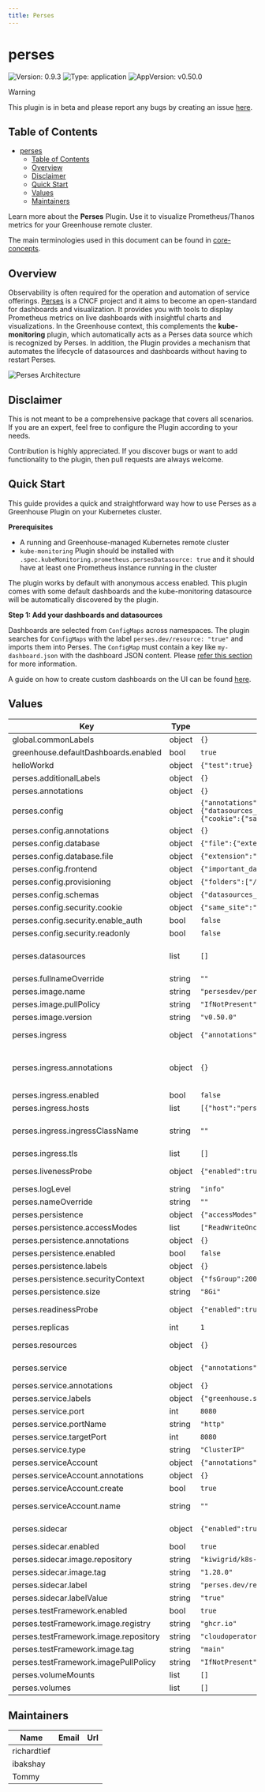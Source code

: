 ```yaml
---
title: Perses
---
```


# perses

![Version: 0.9.3](https://img.shields.io/badge/Version-0.9.3-informational?style=flat-square) ![Type: application](https://img.shields.io/badge/Type-application-informational?style=flat-square) ![AppVersion: v0.50.0](https://img.shields.io/badge/AppVersion-v0.50.0-informational?style=flat-square)

> [!WARNING]
> This plugin is in beta and please report any bugs by creating an issue [here](https://github.com/cloudoperators/greenhouse-extensions/issues/new/choose).

## Table of Contents
- [perses](#perses)
  - [Table of Contents](#table-of-contents)
  - [Overview](#overview)
  - [Disclaimer](#disclaimer)
  - [Quick Start](#quick-start)
  - [Values](#values)
  - [Maintainers](#maintainers)

Learn more about the **Perses** Plugin. Use it to visualize Prometheus/Thanos metrics for your Greenhouse remote cluster.

The main terminologies used in this document can be found in [core-concepts](https://cloudoperators.github.io/greenhouse/docs/getting-started/core-concepts).

## Overview

Observability is often required for the operation and automation of service offerings. [Perses](https://perses.dev/) is a CNCF project and it aims to become an open-standard for dashboards and visualization. It provides you with tools to display Prometheus metrics on live dashboards with insightful charts and visualizations. In the Greenhouse context, this complements the **kube-monitoring** plugin, which automatically acts as a Perses data source which is recognized by Perses. In addition, the Plugin provides a mechanism that automates the lifecycle of datasources and dashboards without having to restart Perses.

![Perses Architecture](img/perses-arch.png)

## Disclaimer

This is not meant to be a comprehensive package that covers all scenarios. If you are an expert, feel free to configure the Plugin according to your needs.

Contribution is highly appreciated. If you discover bugs or want to add functionality to the plugin, then pull requests are always welcome.

## Quick Start

This guide provides a quick and straightforward way how to use Perses as a Greenhouse Plugin on your Kubernetes cluster.

**Prerequisites**

- A running and Greenhouse-managed Kubernetes remote cluster
- `kube-monitoring` Plugin should be installed with `.spec.kubeMonitoring.prometheus.persesDatasource: true` and it should have at least one Prometheus instance running in the cluster

The plugin works by default with anonymous access enabled. This plugin comes with some default dashboards and the kube-monitoring datasource will be automatically discovered by the plugin.

**Step 1: Add your dashboards and datasources**

Dashboards are selected from `ConfigMaps` across namespaces. The plugin searches for `ConfigMaps` with the label `perses.dev/resource: "true"` and imports them into Perses. The `ConfigMap` must contain a key like `my-dashboard.json` with the dashboard JSON content. Please [refer this section](#add-dashboards-as-configmaps) for more information.

A guide on how to create custom dashboards on the UI can be found [here](#create-a-custom-dashboard).

## Values

| Key | Type | Default | Description |
|-----|------|---------|-------------|
| global.commonLabels | object | `{}` |  |
| greenhouse.defaultDashboards.enabled | bool | `true` |  |
| helloWorkd | object | `{"test":true}` | test hello world hello world values |
| perses.additionalLabels | object | `{}` |  |
| perses.annotations | object | `{}` | Statefulset Annotations |
| perses.config | object | `{"annotations":{},"api_prefix":"/perses","database":{"file":{"extension":"json","folder":"/perses"}},"frontend":{"important_dashboards":[]},"provisioning":{"folders":["/etc/perses/provisioning"],"interval":"10s"},"schemas":{"datasources_path":"/etc/perses/cue/schemas/datasources","interval":"5m","panels_path":"/etc/perses/cue/schemas/panels","queries_path":"/etc/perses/cue/schemas/queries","variables_path":"/etc/perses/cue/schemas/variables"},"security":{"cookie":{"same_site":"lax","secure":false},"enable_auth":false,"readonly":false}}` | Perses configuration file ref: https://github.com/perses/perses/blob/main/docs/user-guides/configuration.md |
| perses.config.annotations | object | `{}` | Annotations for config |
| perses.config.database | object | `{"file":{"extension":"json","folder":"/perses"}}` | Database config based on data base type |
| perses.config.database.file | object | `{"extension":"json","folder":"/perses"}` | file system configs |
| perses.config.frontend | object | `{"important_dashboards":[]}` | Important dashboards list |
| perses.config.provisioning | object | `{"folders":["/etc/perses/provisioning"],"interval":"10s"}` | provisioning config |
| perses.config.schemas | object | `{"datasources_path":"/etc/perses/cue/schemas/datasources","interval":"5m","panels_path":"/etc/perses/cue/schemas/panels","queries_path":"/etc/perses/cue/schemas/queries","variables_path":"/etc/perses/cue/schemas/variables"}` | Schemas paths |
| perses.config.security.cookie | object | `{"same_site":"lax","secure":false}` | cookie config |
| perses.config.security.enable_auth | bool | `false` | Enable Authentication |
| perses.config.security.readonly | bool | `false` | Configure Perses instance as readonly |
| perses.datasources | list | `[]` | Configure datasources DEPRECATED: This field will be removed in the future release. Please use the 'sidecar' configuration to provision datasources. ref: https://github.com/perses/perses/blob/90beed356243208f14cf2249bebb6f6222cb77ae/docs/datasource.md |
| perses.fullnameOverride | string | `""` | Override fully qualified app name |
| perses.image.name | string | `"persesdev/perses"` | Perses image repository and name |
| perses.image.pullPolicy | string | `"IfNotPresent"` | Default image pull policy |
| perses.image.version | string | `"v0.50.0"` | Overrides the image tag whose default is the chart appVersion. |
| perses.ingress | object | `{"annotations":{},"enabled":false,"hosts":[{"host":"perses.local","paths":[{"path":"/","pathType":"Prefix"}]}],"ingressClassName":"","tls":[]}` | Configure the ingress resource that allows you to access Thanos Query Frontend ref: https://kubernetes.io/docs/concepts/services-networking/ingress/ |
| perses.ingress.annotations | object | `{}` | Additional annotations for the Ingress resource. To enable certificate autogeneration, place here your cert-manager annotations. For a full list of possible ingress annotations, please see ref: https://github.com/kubernetes/ingress-nginx/blob/master/docs/user-guide/nginx-configuration/annotations.md |
| perses.ingress.enabled | bool | `false` | Enable ingress controller resource |
| perses.ingress.hosts | list | `[{"host":"perses.local","paths":[{"path":"/","pathType":"Prefix"}]}]` | Default host for the ingress resource |
| perses.ingress.ingressClassName | string | `""` | IngressClass that will be be used to implement the Ingress (Kubernetes 1.18+) This is supported in Kubernetes 1.18+ and required if you have more than one IngressClass marked as the default for your cluster . ref: https://kubernetes.io/blog/2020/04/02/improvements-to-the-ingress-api-in-kubernetes-1.18/  |
| perses.ingress.tls | list | `[]` | Ingress TLS configuration |
| perses.livenessProbe | object | `{"enabled":true,"failureThreshold":5,"initialDelaySeconds":10,"periodSeconds":60,"successThreshold":1,"timeoutSeconds":5}` | Liveness probe configuration Ref: https://kubernetes.io/docs/tasks/configure-pod-container/configure-liveness-readiness-startup-probes/ |
| perses.logLevel | string | `"info"` | Log level for Perses be configured in available options "panic", "error", "warning", "info", "debug", "trace" |
| perses.nameOverride | string | `""` | Override name of the chart used in Kubernetes object names. |
| perses.persistence | object | `{"accessModes":["ReadWriteOnce"],"annotations":{},"enabled":false,"labels":{},"securityContext":{"fsGroup":2000},"size":"8Gi"}` | Persistence parameters |
| perses.persistence.accessModes | list | `["ReadWriteOnce"]` | PVC Access Modes for data volume |
| perses.persistence.annotations | object | `{}` | Annotations for the PVC |
| perses.persistence.enabled | bool | `false` | If disabled, it will use a emptydir volume |
| perses.persistence.labels | object | `{}` | Labels for the PVC |
| perses.persistence.securityContext | object | `{"fsGroup":2000}` | Security context for the PVC when persistence is enabled |
| perses.persistence.size | string | `"8Gi"` | PVC Storage Request for data volume |
| perses.readinessProbe | object | `{"enabled":true,"failureThreshold":5,"initialDelaySeconds":5,"periodSeconds":10,"successThreshold":1,"timeoutSeconds":5}` | Readiness probe configuration Ref: https://kubernetes.io/docs/tasks/configure-pod-container/configure-liveness-readiness-startup-probes/ |
| perses.replicas | int | `1` | Number of pod replicas. |
| perses.resources | object | `{}` | Resource limits & requests. Update according to your own use case as these values might be too low for a typical deployment. ref: https://kubernetes.io/docs/concepts/configuration/manage-resources-containers/ |
| perses.service | object | `{"annotations":{},"labels":{"greenhouse.sap/expose":"true"},"port":8080,"portName":"http","targetPort":8080,"type":"ClusterIP"}` | Expose the Perses service to be accessed from outside the cluster (LoadBalancer service). or access it from within the cluster (ClusterIP service). Set the service type and the port to serve it. |
| perses.service.annotations | object | `{}` | Annotations to add to the service |
| perses.service.labels | object | `{"greenhouse.sap/expose":"true"}` | Labeles to add to the service |
| perses.service.port | int | `8080` | Service Port |
| perses.service.portName | string | `"http"` | Service Port Name |
| perses.service.targetPort | int | `8080` | Perses running port |
| perses.service.type | string | `"ClusterIP"` | Service Type |
| perses.serviceAccount | object | `{"annotations":{},"create":true,"name":""}` | Service account for Perses to use. |
| perses.serviceAccount.annotations | object | `{}` | Annotations to add to the service account |
| perses.serviceAccount.create | bool | `true` | Specifies whether a service account should be created |
| perses.serviceAccount.name | string | `""` | The name of the service account to use. If not set and create is true, a name is generated using the fullname template |
| perses.sidecar | object | `{"enabled":true,"image":{"repository":"kiwigrid/k8s-sidecar","tag":"1.28.0"},"label":"perses.dev/resource","labelValue":"true"}` | Sidecar configuration that watches for ConfigMaps with the specified label/labelValue and loads them into Perses provisioning |
| perses.sidecar.enabled | bool | `true` | Enable the sidecar container for ConfigMap provisioning |
| perses.sidecar.image.repository | string | `"kiwigrid/k8s-sidecar"` | Container image repository for the sidecar |
| perses.sidecar.image.tag | string | `"1.28.0"` | Container image tag for the sidecar |
| perses.sidecar.label | string | `"perses.dev/resource"` | Label key to watch for ConfigMaps containing Perses resources |
| perses.sidecar.labelValue | string | `"true"` | Label value to watch for ConfigMaps containing Perses resources |
| perses.testFramework.enabled | bool | `true` |  |
| perses.testFramework.image.registry | string | `"ghcr.io"` |  |
| perses.testFramework.image.repository | string | `"cloudoperators/greenhouse-extensions-integration-test"` |  |
| perses.testFramework.image.tag | string | `"main"` |  |
| perses.testFramework.imagePullPolicy | string | `"IfNotPresent"` |  |
| perses.volumeMounts | list | `[]` | Additional VolumeMounts on the output StatefulSet definition. |
| perses.volumes | list | `[]` | Additional volumes on the output StatefulSet definition. |

## Maintainers

| Name | Email | Url |
| ---- | ------ | --- |
| richardtief |  |  |
| ibakshay |  |  |
| Tommy |  |  |